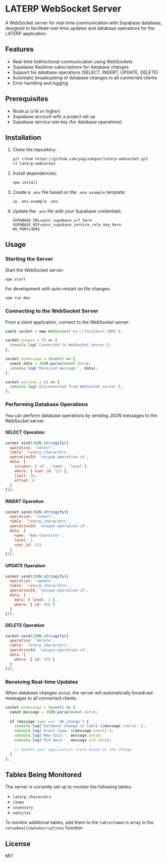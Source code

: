 # LATERP WebSocket Server

A WebSocket server for real-time communication with Supabase database, designed to facilitate real-time updates and database operations for the LATERP application.

## Features

- Real-time bidirectional communication using WebSockets
- Supabase Realtime subscriptions for database changes
- Support for database operations (SELECT, INSERT, UPDATE, DELETE)
- Automatic broadcasting of database changes to all connected clients
- Error handling and logging

## Prerequisites

- Node.js (v14 or higher)
- Supabase account with a project set up
- Supabase service role key (for database operations)

## Installation

1. Clone the repository:
   ```bash
   git clone https://github.com/yagizakgun/laterp-websocket.git
   cd laterp-websocket
   ```

2. Install dependencies:
   ```bash
   npm install
   ```

3. Create a `.env` file based on the `.env.example` template:
   ```bash
   cp .env.example .env
   ```

4. Update the `.env` file with your Supabase credentials:
   ```
   SUPABASE_URL=your_supabase_url_here
   SUPABASE_KEY=your_supabase_service_role_key_here
   WS_PORT=3001
   ```

## Usage

### Starting the Server

Start the WebSocket server:

```bash
npm start
```

For development with auto-restart on file changes:

```bash
npm run dev
```

### Connecting to the WebSocket Server

From a client application, connect to the WebSocket server:

```javascript
const socket = new WebSocket('ws://localhost:3001');

socket.onopen = () => {
  console.log('Connected to WebSocket server');
};

socket.onmessage = (event) => {
  const data = JSON.parse(event.data);
  console.log('Received message:', data);
};

socket.onclose = () => {
  console.log('Disconnected from WebSocket server');
};
```

### Performing Database Operations

You can perform database operations by sending JSON messages to the WebSocket server:

#### SELECT Operation

```javascript
socket.send(JSON.stringify({
  operation: 'select',
  table: 'laterp_characters',
  operationId: 'unique-operation-id',
  data: {
    columns: ['id', 'name', 'level'],
    where: { user_id: 123 },
    limit: 10,
    offset: 0
  }
}));
```

#### INSERT Operation

```javascript
socket.send(JSON.stringify({
  operation: 'insert',
  table: 'laterp_characters',
  operationId: 'unique-operation-id',
  data: {
    name: 'New Character',
    level: 1,
    user_id: 123
  }
}));
```

#### UPDATE Operation

```javascript
socket.send(JSON.stringify({
  operation: 'update',
  table: 'laterp_characters',
  operationId: 'unique-operation-id',
  data: {
    data: { level: 2 },
    where: { id: 456 }
  }
}));
```

#### DELETE Operation

```javascript
socket.send(JSON.stringify({
  operation: 'delete',
  table: 'laterp_characters',
  operationId: 'unique-operation-id',
  data: {
    where: { id: 456 }
  }
}));
```

### Receiving Real-time Updates

When database changes occur, the server will automatically broadcast messages to all connected clients:

```javascript
socket.onmessage = (event) => {
  const message = JSON.parse(event.data);
  
  if (message.type === 'db_change') {
    console.log(`Database change in table ${message.table}:`);
    console.log(`Event type: ${message.event}`);
    console.log('New data:', message.data);
    console.log('Old data:', message.old_data);
    
    // Update your application state based on the change
  }
};
```

## Tables Being Monitored

The server is currently set up to monitor the following tables:

- `laterp_characters`
- `items`
- `inventory`
- `vehicles`

To monitor additional tables, add them to the `tablesToWatch` array in the `setupRealtimeSubscriptions` function.

## License

MIT